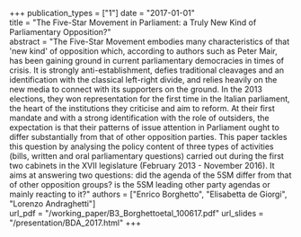 +++
publication_types = ["1"]
date = "2017-01-01"  
title = "The Five-Star Movement in Parliament: a Truly New Kind of Parliamentary Opposition?"    
abstract = "The Five-Star Movement embodies many characteristics of that 'new kind' of opposition which, according to authors such as Peter Mair, has been gaining ground in current parliamentary democracies in times of crisis. It is strongly anti-establishment, defies traditional cleavages and an identification with the classical left-right divide, and relies heavily on the new media to connect with its supporters on the ground. In the 2013 elections, they won representation for the first time in the Italian parliament, the heart of the institutions they criticise and aim to reform. At their first mandate and with a strong identification with the role of outsiders, the expectation is that their patterns of issue attention in Parliament ought to differ substantially from that of other opposition parties. This paper tackles this question by analysing the policy content of three types of activities (bills, written and oral parliamentary questions) carried out during the first two cabinets in the XVII legislature (February 2013 - November 2016). It aims at answering two questions: did the agenda of the 5SM differ from that of other opposition groups? is the 5SM leading other party agendas or mainly reacting to it?" 
authors = ["Enrico Borghetto", "Elisabetta de Giorgi", "Lorenzo Andraghetti"]   
url_pdf = "/working_paper/B3_Borghettoetal_100617.pdf"
url_slides = "/presentation/BDA_2017.html"
+++